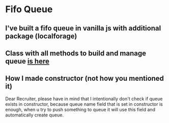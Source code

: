 # Fifo Queue

## I've built a fifo queue in vanilla js with additional package (localforage)

## Class with all methods to build and manage queue [is here](fifo.js)

## How I made constructor (not how you mentioned it)
Dear Recruiter, please have in mind that I intentionally don't check if queue exists in constructor, because queue name field that is set in constructor is enough, when u try to push something to queue it will use this field and automatically create queue.